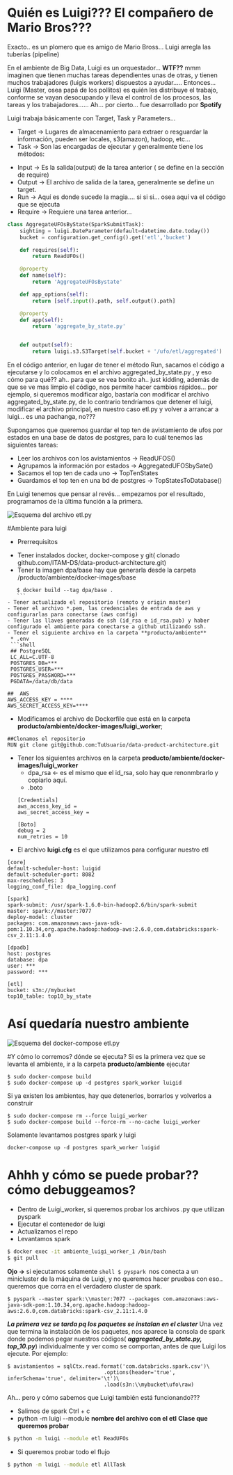 # Quién es Luigi??? El compañero de Mario Bros???
Exacto.. es un plomero que es amigo de Mario Bross... Luigi arregla las tuberías (pipeline)

En el ambiente de Big Data, Luigi es un orquestador... **WTF??** mmm imaginen que tienen muchas tareas dependientes unas de otras, y tienen muchos trabajadores (luigis workers) dispuestos a ayudar..... Entonces... Luigi (Master, osea papá de los pollitos) es quién les distribuye el trabajo, conforme se vayan desocupando y lleva el control de los procesos, las tareas y los trabajadores......
Ah... por cierto... fue desarrollado por **Spotify**

Luigi trabaja básicamente con Target, Task y Parameters...
* Target -> Lugares de almacenamiento para extraer o resguardar la información, pueden ser locales, s3(amazon), hadoop, etc...
* Task -> Son las encargadas de ejecutar y generalmente tiene los métodos: 
 - Input -> Es la salida(output) de la tarea anterior ( se define en la sección de require)
 - Output -> El archivo de salida de la tarea, generalmente se define un target.
 - Run -> Aquí es donde sucede la magia.... si si si... osea aquí va el código que se ejecuta
 - Require -> Requiere una tarea anterior... 
``` python
class AggregateUFOsByState(SparkSubmitTask):
    sighting = luigi.DateParameter(default=datetime.date.today())
    bucket = configuration.get_config().get('etl','bucket')

    def requires(self):
        return ReadUFOs()

    @property
    def name(self):
        return 'AggregateUFOsBystate'

    def app_options(self):
        return [self.input().path, self.output().path]

    @property
    def app(self):
        return 'aggregate_by_state.py'


    def output(self):
        return luigi.s3.S3Target(self.bucket + '/ufo/etl/aggregated')
```
En el código anterior, en lugar de tener el método Run, sacamos el código a ejecutarse y lo colocamos en el archivo aggregated_by_state.py , y eso cómo para qué?? ah.. para que se vea bonito ah.. just kidding, además de que se ve mas limpio el código, nos permite hacer cambios rápidos... por ejemplo, si queremos modificar algo, bastaría con modificar el archivo aggregated_by_state.py, de lo contrario tendríamos que detener el luigi, modificar el archivo principal, en nuestro caso etl.py y volver a arrancar a luigi... es una pachanga, no???

Supongamos que queremos guardar el top ten de avistamiento de ufos por estados en una base de datos de postgres, para lo cuál tenemos las siguientes tareas:
* Leer los archivos con los avistamientos -> ReadUFOS()
* Agrupamos la información por estados -> AggregatedUFOSbySate()
* Sacamos el top ten de cada uno -> TopTenStates
* Guardamos el top ten en una bd de postgres -> TopStatesToDatabase()

En Luigi tenemos que pensar al revés... empezamos por el resultado, programamos de la última función a la primera.

![Esquema del archivo etl.py](images/LuigiETL.png)

#Ambiente para luigi
* Prerrequisitos
 - Tener instalados docker, docker-compose y git( clonado github.com/ITAM-DS/data-product-architecture.git)
 - Tener la imagen dpa/base hay que generarla desde la carpeta /producto/ambiente/docker-images/base
  ```shell 
     $ docker build --tag dpa/base .   
     ```
 - Tener actualizado el repositorio (remoto y origin master)
 - Tener el archivo *.pem, las credenciales de entrada de aws y configurarlas para conectarse (aws config)
 - Tener las llaves generadas de ssh (id_rsa e id_rsa.pub) y haber configurado el ambiente para conectarse a github utilizando ssh.
 - Tener el siguiente archivo en la carpeta **producto/ambiente**
   * .env
   ```shell
   ## PostgreSQL
   LC_ALL=C.UTF-8
   POSTGRES_DB=***
   POSTGRES_USER=***
   POSTGRES_PASSWORD=***
   PGDATA=/data/db/data

  ##  AWS
  AWS_ACCESS_KEY = ****
  AWS_SECRET_ACCESS_KEY=****
```
 - Modificamos el archivo de Dockerfile que está en la carpeta **producto/ambiente/docker-images/luigi_worker**; 
  ```shell  
  ##Clonamos el repositorio
  RUN git clone git@github.com:TuUsuario/data-product-architecture.git
  ```
 - Tener los siguientes archivos en la carpeta **producto/ambiente/docker-images/luigi_worker**
   * dpa_rsa <- es el mismo que el id_rsa, solo hay que renonmbrarlo y copiarlo aquí.
    * .boto
    ```shell 
    [Credentials]
    aws_access_key_id =
    aws_secret_access_key = 
    
    [Boto]
    debug = 2
    num_retries = 10
     ```
 - El archivo **luigi.cfg** es el que utilizamos para configurar nuestro etl
 ```shell 
 [core]
 default-scheduler-host: luigid
 default-scheduler-port: 8082
 max-reschedules: 3
 logging_conf_file: dpa_logging.conf

[spark]
spark-submit: /usr/spark-1.6.0-bin-hadoop2.6/bin/spark-submit
master: spark://master:7077
deploy-model: cluster
packages: com.amazonaws:aws-java-sdk-pom:1.10.34,org.apache.hadoop:hadoop-aws:2.6.0,com.databricks:spark-csv_2.11:1.4.0

[dpadb]
host: postgres
database: dpa
user: ***
password: ***
   
[etl]
bucket: s3n://mybucket
top10_table: top10_by_state
  ```
# Así quedaría nuestro ambiente
![Esquema del docker-compose etl.py](images/docker-comoseLuigi.png)

#Y cómo lo corremos? dónde se ejecuta? Si es la primera vez que se levanta el ambiente, ir a la carpeta **producto/ambiente** ejecutar
```shell
$ sudo docker-compose build
$ sudo docker-compose up -d postgres spark_worker luigid
```
Si ya existen los ambientes, hay que detenerlos, borrarlos y volverlos a construir
```shell
$ sudo docker-compose rm --force luigi_worker
$ sudo docker-compose build --force-rm --no-cache luigi_worker
```
Solamente levantamos postgres spark y luigi
```shell
docker-compose up -d postgres spark_worker luigid
```

# Ahhh y cómo se puede probar?? cómo debuggeamos?
* Dentro de Luigi_worker, si queremos probar los archivos .py que utilizan pyspark
* Ejecutar el contenedor de luigi
* Actualizamos el repo
* Levantamos spark
```zsh
$ docker exec -it ambiente_luigi_worker_1 /bin/bash
$ git pull
```
**Ojo ->** si ejecutamos solamente ```shell $ pyspark ```nos conecta a un minicluster de la máquina de Luigi, y no queremos hacer pruebas con eso.. queremos que corra en el verdadero cluster de spark.

```shell 
$ pyspark --master spark:\\master:7077 --packages com.amazonaws:aws-java-sdk-pom:1.10.34,org.apache.hadoop:hadoop-aws:2.6.0,com.databricks:spark-csv_2.11:1.4.0
```
**_La primera vez se tarda pq los paquetes se instalan en el cluster_**
Una vez que termina la instalación de los paquetes, nos aparece la consola de spark donde podemos pegar nuestros códigos( 
**_aggregated_by_state.py, top_10.py_**) individualmente y ver como se comportan, antes de que Luigi los ejecute. Por ejemplo:

```shell
$ avistamientos = sqlCtx.read.format('com.databricks.spark.csv')\
                               .options(header='true', inferSchema='true', delimiter='\t')\
                               .load(s3n:\\mybucket\ufo\raw)

```

Ah... pero y cómo sabemos que Luigi también está funcionando???
* Salimos de spark Ctrl + c
* python -m luigi --module **nombre del archivo con el etl** **Clase que queremos probar**
```zsh
$ python -m luigi --module etl ReadUFOs
```
* Si queremos probar todo el flujo
```zsh
$ python -m luigi --module etl AllTask
```
